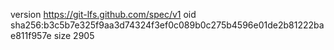 version https://git-lfs.github.com/spec/v1
oid sha256:b3c5b7e325f9aa3d74324f3ef0c089b0c275b4596e01de2b81222bae811f957e
size 2905
